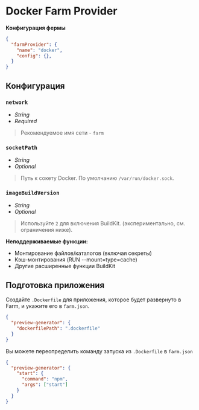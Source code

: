 # Docker Farm Provider

**Конфигурация фермы**

```json
{
  "farmProvider": {
    "name": "docker",
    "config": {},
  }
}
```

## Конфигурация

### `network`
- *String*
- *Required*
> Рекомендуемое имя сети - `farm`

### `socketPath`
- *String*
- *Optional*
> Путь к сокету Docker. По умолчанию `/var/run/docker.sock`.

### `imageBuildVersion`
- *String*
- *Optional*
> Используйте `2` для включения BuildKit. (экспериментально, см. ограничения ниже).

**Неподдерживаемые функции:**
- Монтирование файлов/каталогов (включая секреты)
- Кэш-монтирования (RUN --mount=type=cache)
- Другие расширенные функции BuildKit

## Подготовка приложения

Создайте `.Dockerfile` для приложения, которое будет развернуто в Farm, и укажите его в `farm.json`.

```json
{
  "preview-generator": {
    "dockerfilePath": ".dockerfile"
  }
}
```

Вы можете переопределить команду запуска из `.Dockerfile` в `farm.json`

```json
{
  "preview-generator": {
    "start": {
      "command": "npm",
      "args": ["start"]
    }
  }
}
